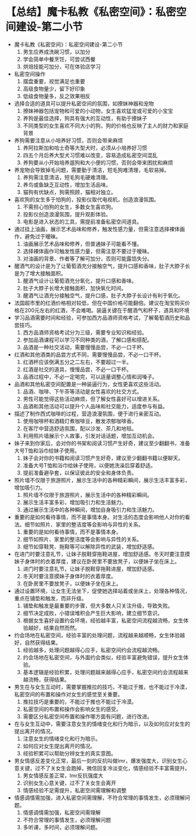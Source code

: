 # 【总结】魔卡私教《私密空间》：私密空间建设-第二小节

-   魔卡私教《私密空间》：私密空间建设-第二小节
    1.  男生应养成洗碗习惯，以加分
    2.  学会简单中餐烹饪，可尝试西餐
    3.  烘焙技能可加分，可在体验店学习
-   私密空间操作
    1.  摆盘重要，视觉满足也重要
    2.  高级食物量少，留下好印象
    3.  低级食物量多，反之效果相反
-   选择合适的道具可以提升私密空间的氛围，如撩妹神器和宠物
    1.  撩妹神器包括宠物和可爱的小动物，女生喜欢猛宠或可爱的小宝宝
    2.  养狗是最佳选择，狗具有强大的互动性，有助于撩妹子
    3.  不同类型的女生喜欢不同大小的狗，狗的价格也反映了主人的财力和家庭背景
-   养狗需要注意从小培养好习惯，否则会带来麻烦
    1.  养阿拉斯加和哈士奇等大型犬时，必须从小培养好习惯
    2.  四五个月后养大型犬习惯难以改变，容易造成私密空间混乱
    3.  养狗要从小开始培养遛狗和大小便的习惯，否则会带来困扰和麻烦
-   养宠物会导致掉毛问题，需要勤于清洁，短毛狗难清理，毛软易掉。
    1.  养狗需注意清洁，短毛狗毛硬难清理。
    2.  养鸟或鱼缺乏互动性，增加生活品味。
    3.  猫狗有优缺点，狗需照顾，猫相对独立。
-   喜欢狗的女生多于怕狗的，投影仪取代电视机，创造浪漫氛围。
    1.  不需担心怕狗的女生，多数女生喜欢狗。
    2.  投影仪创造浪漫氛围，提升观影体验。
    3.  电影是进入状态的工具，需提前准备私密空间道具。
-   通过挂上油画，展示艺术品味和修养，触发性感力量，但需注意选择裸体画作，避免过于暧昧。
    1.  油画展示艺术品味和修养，但普通妹子可能看不懂。
    2.  选择裸体画作可触发性感力量，但需注意不要过于暧昧。
    3.  对油画的背景、作者等了解可加分，否则可能露馅失分。
-   醒酒气的设计是为了让葡萄酒充分接触空气，提升口感和香味，肚子大脖子长是为了增大接触面积。
    1.  醒酒气设计让葡萄酒充分氧化，提升口感和香味。
    2.  肚子大脖子长增大接触面积，加快氧化时间。
    3.  醒酒气让酒充分接触空气，提升口感，肚子大脖子长设计有利于氧化。
-   法国超市里的红酒价格相对较低，但在中国价格可能翻倍。建议在淘宝购买价格在200元左右的红酒，不会难喝。装逼关键在于醒酒气和杯子，道具和环境
-   学习品酒需要时间和经验，可参加西方品酒师资格考试，了解葡萄酒历史和品尝技巧。
    1.  西方品酒师资格考试分为三级，需要专业知识和经验。
    2.  参加品酒课程可以学习不同种类的酒，了解口感和搭配。
    3.  品酒是一种社交活动，需要慢慢品尝，不必一口干杯。
-   红酒和其他酒类的品尝方式不同，需要慢慢品尝，不必一口干杯。
    1.  红酒杯应该倒满五分之二左右，不要超过一半。
    2.  红酒是社交的道具，慢慢品尝，不必一口干杯。
    3.  品酒过程中，不必一定喝完，可以适量调整心情和润嗓子。
-   品酒和其他私密空间配置是一种装逼行为，女性更喜欢这些活动。
    1.  品酒、咖啡、下午茶等活动是女性喜欢的社交方式。
    2.  男性可能觉得这些活动麻烦，但了解女性喜好可以增进关系。
    3.  品酒和其他活动可以提升个人品味和社交能力，适度参与有益。
-   描述了制作西式咖啡的过程，营造浪漫氛围，便于进行亲密互动。
    1.  使用咖啡杯和酒精灯煮咖啡豆，散发浓郁咖啡香。
    2.  在客厅中营造舒适氛围，配以沙发、茶几和地毯。
    3.  利用照片墙展示个人故事，引发对话话题，增加互动机会。
-   妹子来到你家后，会对你的书架和阅读习惯产生好奇，建议至少翻翻书，准备大号T恤和浴巾给妹子使用。
    1.  妹子会对你的书籍和阅读习惯产生好奇，建议至少翻翻书籍以便聊天。
    2.  准备大号T恤和浴巾给妹子使用，以便她洗澡后穿着舒适。
    3.  提前准备避孕套，以保证彼此的安全和身体负责。
-   照片墙不仅限于旅游照片，展示生活中的各种精彩瞬间，展示生活丰富多彩，增加吸引力。
    1.  照片墙不仅限于旅游照片，展示生活中的各种精彩瞬间。
    2.  展示生活丰富多彩，增加吸引力和生活魅力。
    3.  通过展示生活中的各种瞬间，增加自身吸引力和生活魅力。
-   重要的是如何看待事情，而不是事情本身。对生活的态度会影响他人对你的看法。细节如照片、家里的整洁度等会影响与异性的关系。
    1.  重要的是如何看待事情，而不是事情本身。
    2.  细节如照片、家里的整洁度等会影响与异性的关系。
    3.  细节如穿鞋凳、拖鞋等可以解除异性的武装，增加舒适感。
-   在进门时要注意礼节，让妹子脱鞋穿拖鞋进屋，增加舒适感。冬天时要注意摸妹子身体时的衣着厚度，建议在卧房里不要放凳子，以便妹子坐在床上。
    1.  进门时要注意礼节，让妹子脱鞋穿拖鞋进屋，增加舒适感。
    2.  冬天时要注意摸妹子身体时的衣着厚度。
    3.  在卧房里不要放凳子，以便妹子坐在床上。
-   通过设置环境，让女生无法坐下，促使她选择站着或坐床上，处理各种情况，重点在铺垫和触发，而非升级。
    1.  铺垫和触发是最重要的步骤，但大多数人只关注升级，导致失败。
    2.  细节决定成败，小错误堆积会产生巨大影响，建立细节意识。
    3.  根据女生喜好设置约会环境，经验越丰富，私密空间流程越流畅，女生体验越好，结果自然而然。
-   约会场地在私密空间，经验丰富的处理问题，流程越来越顺畅，女生体验越好，自然获得结果。
    1.  经验越多，处理问题越得心应手，私密空间约会流程越流畅。
    2.  约会场地在私密空间，与外面约会类似，经验丰富避免错误，提升女生体验。
    3.  基本逻辑是经验积累，处理问题越来越得心应手，私密空间约会流程越来越流畅，获得结果。
-   男生在与女生互动时，需要掌握推拉的技巧，不能过于推，也不能过于冷漠，私密空间的布置和操作对女生的感觉至关重要。
    1.  推拉技巧是重要的，不能过于推也不能过于冷漠。
    2.  私密空间的布置和操作会影响女生的感受。
    3.  需要区分私密空间布置和操作哪方面有问题，进行改进。
-   在与女生互动中，需要注意女生的情绪变化和行为暗示，以及如何应对女生的提出离开的情况。
    1.  注意女生的情绪变化和行为暗示。
    2.  如何应对女生提出离开的情况。
    3.  经验积累可以帮助分辨女生的真实意图。
-   男女情感反差变化正常，最后一刻的反抗叫做lmr，爆发强度大，识别女生心意关键，过不了关女生会跑掉，微信回复冷淡变化，情感经验不丰富需提升。
    1.  男女情感反差正常，lmr反抗强度大
    2.  识别女生心意关键，过不了关女生会离开
    3.  情感经验不足需提升，私密空间需理解和调整
-   情感调情需加强，进入私密空间需理解，不符合常理的事情发生，必须理解问题。
    1.  情感调情需加强，私密空间需理解
    2.  不符合常理的事情发生，必须理解问题
    3.  多听课，多时间，必须理解问题。